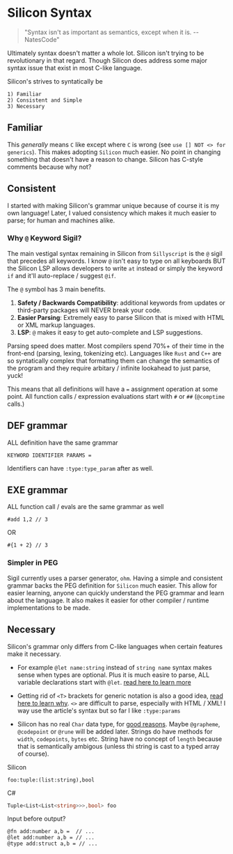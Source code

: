 # Silicon Syntax

> "Syntax isn't as important as semantics, except when it is. -- NatesCode"

Ultimately syntax doesn't matter a whole lot. Silicon isn't trying to be revolutionary in that regard. Though Silicon does address some major syntax issue that exist in most C-like language.

Silicon's strives to syntatically be

    1) Familiar
    2) Consistent and Simple
    3) Necessary

## Familiar

This _generally_ means `C` like except where `C` is wrong (see `use [] NOT <> for generics`). This makes adopting `Silicon` much easier. No point in changing something that doesn't have a reason to change. Silicon has C-style comments because why not?

## Consistent

I started with making Silicon's grammar unique because of course it is my own language! Later, I valued consistency which makes it much easier to parse; for human and machines alike.

### Why `@` Keyword Sigil?

The main vestigal syntax remaining in Silicon from `Sillyscript` is the `@` sigil that precedes all keywords. I know `@` isn't easy to type on all keyboards BUT the Silicon LSP allows developers to write `at` instead or simply the keyword `if` and it'll auto-replace / suggest `@if`.

The `@` symbol has 3 main benefits.

1. **Safety / Backwards Compatibility**: additional keywords from updates or third-party packages will NEVER break your code.
2. **Easier Parsing**: Extremely easy to parse Silicon that is mixed with HTML or XML markup languages.
3. **LSP**: `@` makes it easy to get auto-complete and LSP suggestions.

Parsing speed does matter. Most compilers spend 70%+ of their time in the front-end (parsing, lexing, tokenizing etc). Languages like `Rust` and `C++` are so syntatically complex that formatting them can change the semantics of the program and they require arbitary / infinite lookahead to just parse, yuck!

This means that all definitions will have a `=` assignment operation at some point. All function calls / expression evaluations start with `#` or `##` (`@comptime` calls.)

## DEF grammar

ALL definition have the same grammar

    KEYWORD IDENTIFIER PARAMS =

Identifiers can have `:type:type_param` after as well.

## EXE grammar

ALL function call / evals are the same grammar as well

    #add 1,2 // 3

OR

    #{1 + 2} // 3

### Simpler in PEG

Sigil currently uses a parser generator, `ohm`. Having a simple and consistent grammar backs the PEG definition for `Silicon` much easier. This allow for easier learning, anyone can quickly understand the PEG grammar and learn about the language. It also makes it easier for other compiler / runtime implementations to be made.

## Necessary

Silicon's grammar only differs from C-like languages when certain features make it necessary.

- For example `@let name:string` instead of `string name` syntax makes sense when types are optional. Plus it is much easire to parse, ALL variable declarations start with `@let`. [read here to learn more](https://soc.me/languages/type-annotations)

- Getting rid of `<T>` brackets for generic notation is also a good idea, [read here to learn why](https://soc.me/languages/stop-using-angle-brackets-for-generics.html). `<>` are difficult to parse, especially with HTML / XML! I way use the article's syntax but so far I like `:type:params`

- Silicon has no real `Char` data type, for [good reasons](https://dev.to/awwsmm/why-no-modern-programming-language-should-have-a-character-data-type-51n). Maybe `@grapheme`, `@codepoint` or `@rune` will be added later. Strings do have methods for `width`, `codepoints`, `bytes` etc. String have no concept of `length` because that is semantically ambigous (unless thi string is cast to a typed array of course).

Silicon

```silicon
foo:tuple:(list:string),bool
```

C#

```csharp
Tuple<List<List<string>>>,bool> foo
```

Input before output?

```
@fn add:number a,b =  // ...
@let add:number a,b = // ...
@type add:struct a,b = // ...
```


